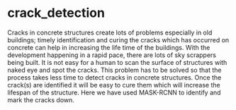 # crack_detection
Cracks in concrete structures create lots of problems especially in old buildings; timely identification and curing the cracks which has occurred on concrete can help in increasing the life time of the buildings. With the development happening in a rapid pace, there are lots of sky scrappers being built. It is not easy for a human to scan the surface of structures with naked eye and spot the cracks. This problem has to be solved so that the process takes less time to detect cracks in concrete structures. Once the crack(s) are identified it will be easy to cure them which will increase the lifespan of the structure. Here we have used MASK-RCNN to identify and mark the cracks down.

